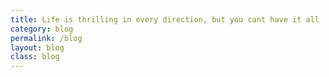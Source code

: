 ```yaml
---
title: Life is thrilling in every direction, but you cant have it all
category: blog
permalink: /blog
layout: blog
class: blog
---
```



